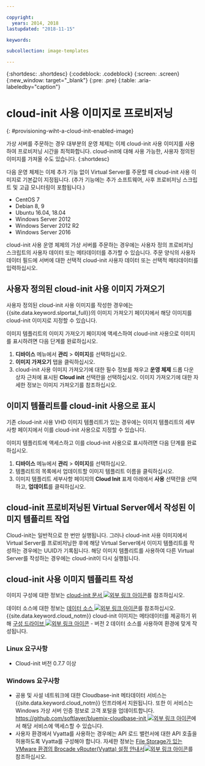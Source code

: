 ```yaml
---

copyright:
  years: 2014, 2018
lastupdated: "2018-11-15"

keywords:

subcollection: image-templates

---
```


{:shortdesc: .shortdesc}
{:codeblock: .codeblock}
{:screen: .screen}
{:new_window: target="_blank"}
{:pre: .pre}
{:table: .aria-labeledby="caption"}


# cloud-init 사용 이미지로 프로비저닝
{: #provisioning-wiht-a-cloud-init-enabled-image}

가상 서버를 주문하는 경우 대부분의 운영 체제는 이제 cloud-init 사용 이미지를 사용하여
프로비저닝 시간을 최적화합니다. cloud-init에 대해 사용 가능한, 사용자 정의된 이미지를 가져올 수도 있습니다.
{:shortdesc}

다음 운영 체제는 이제 추가 기능 없이 Virtual Server를 주문할 때 cloud-init 사용 이미지로 기본값이 지정됩니다. (추가 기능에는 추가 소프트웨어, 사후 프로비저닝 스크립트 및 고급 모니터링이 포함됩니다.)
* CentOS 7
* Debian 8, 9
* Ubuntu 16.04, 18.04
* Windows Server 2012
* Windows Server 2012 R2
* Windows Server 2016

cloud-init 사용 운영 체제의 가상 서버를 주문하는 경우에는 사용자 정의 프로비저닝 스크립트의 사용자 데이터 또는 메타데이터를 추가할 수 있습니다. 주문 양식의 사용자 데이터 필드에 서버에 대한 선택적 cloud-init 사용자 데이터 또는 선택적 메타데이터를 입력하십시오.

## 사용자 정의된 cloud-init 사용 이미지 가져오기

사용자 정의된 cloud-init 사용 이미지를 작성한 경우에는 {{site.data.keyword.slportal_full}}의 이미지 가져오기 페이지에서 해당 이미지를
cloud-init 이미지로 지정할 수 있습니다.

이미지 템플리트의 이미지 가져오기 페이지에 액세스하여 cloud-init 사용으로 이미지를 표시하려면 다음 단계를 완료하십시오.
1. **디바이스** 메뉴에서 **관리** > **이미지**를 선택하십시오.
2. **이미지 가져오기** 탭을 클릭하십시오.
3. cloud-init 사용 이미지 가져오기에 대한 필수 정보를 채우고 **운영 체제** 드롭 다운 상자 근처에 표시된
**Cloud init** 선택란을 선택하십시오. 이미지 가져오기에 대한 자세한 정보는 이미지 가져오기를 참조하십시오.

## 이미지 템플리트를 cloud-init 사용으로 표시

기존 cloud-init 사용 VHD 이미지 템플리트가 있는 경우에는 이미지 템플리트의 세부사항 페이지에서 이를 cloud-init 사용으로
지정할 수 있습니다.

이미지 템플리트에 액세스하고 이를 cloud-init 사용으로 표시하려면 다음 단계를 완료하십시오.
1. **디바이스** 메뉴에서 **관리** > **이미지**를 선택하십시오.
2. 템플리트의 목록에서 업데이트할 이미지 템플리트 이름을 클릭하십시오.
3. 이미지 템플리트 세부사항 페이지의 **Cloud Init** 표제 아래에서 **사용** 선택란을 선택하고, **업데이트**를 클릭하십시오.

## cloud-init 프로비저닝된 Virtual Server에서 작성된 이미지 템플리트 작업

Cloud-init는 일반적으로 한 번만 실행됩니다. 그러나 cloud-init 사용 이미지에서 Virtual Server를
프로비저닝한 후에 해당 Virtual Server에서 이미지 템플리트를 작성하는 경우에는 UUID가 기록됩니다. 해당 이미지 템플리트를 사용하여
다른 Virtual Server를 작성하는 경우에는 cloud-init이 다시 실행됩니다.

## cloud-init 사용 이미지 템플리트 작성

이미지 구성에 대한 정보는
[cloud-init 문서 ![외부 링크 아이콘](../../icons/launch-glyph.svg "외부 링크 아이콘")](https://cloudinit.readthedocs.io/en/latest/)를 참조하십시오.

데이터 소스에 대한 정보는 [데이터 소스 ![외부 링크 아이콘](../../icons/launch-glyph.svg "외부 링크 아이콘")](http://cloudinit.readthedocs.io/en/latest/topics/datasources.html)를 참조하십시오. {{site.data.keyword.cloud_notm}} cloud-init 이미지는 메타데이터를 제공하기 위해 [구성 드라이브
![외부 링크 아이콘](../../icons/launch-glyph.svg "외부 링크 아이콘")](http://cloudinit.readthedocs.io/en/latest/topics/datasources/configdrive.html) - 버전 2 데이터 소스를 사용하여 환경에 맞게 작성됩니다.

### Linux 요구사항
* Cloud-init 버전 0.7.7 이상

### Windows 요구사항
* 공용 및 사설 네트워크에 대한 Cloudbase-init 메타데이터 서비스는 {{site.data.keyword.cloud_notm}} 인프라에서 지원됩니다. 또한 이 서비스는 Windows 가상 서버 인증 정보로 고객 포털을 업데이트합니다. 
[https://github.com/softlayer/bluemix-cloudbase-init ![외부 링크 아이콘](../../icons/launch-glyph.svg "외부 링크 아이콘")](https://github.com/softlayer/bluemix-cloudbase-init)에서 해당 서비스에 액세스할 수 있습니다.
* 사용자 환경에서 Vyatta를 사용하는 경우에는 API 로드 밸런서에 대한 API 호출을 허용하도록 Vyatta를 구성해야 합니다. 자세한 정보는 [File Storage가 있는 VMware 환경의 Brocade vRouter(Vyatta) 설정 안내서![외부 링크 아이콘](../../icons/launch-glyph.svg "외부 링크 아이콘")](/docs/infrastructure/FileStorage?topic=FileStorage-configureVyatta#setting-up-brocade-vrouter-vyatta-for-vmware-environments-with-file-storage)를 참조하십시오.
